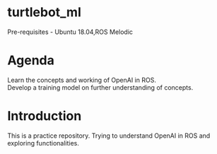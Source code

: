 # turtlebot_ml
 
Pre-requisites - Ubuntu 18.04,ROS Melodic

# Agenda

Learn the concepts and working of OpenAI in ROS.  
Develop a training model on further understanding of concepts.

# Introduction

This is a practice repository. Trying to understand OpenAI in ROS and exploring functionalities.
